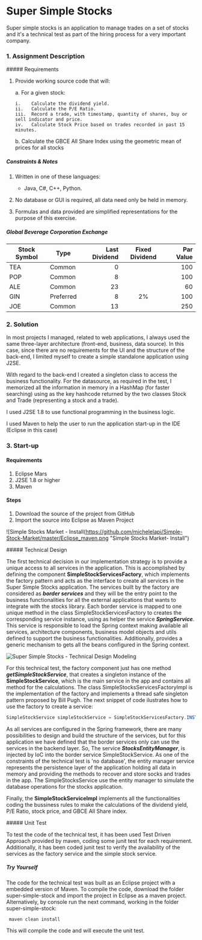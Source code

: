 # Super Simple Stocks
Super simple stocks is an application to manage trades on a set of stocks and it's a technical test as part of 
the hiring process for a very important company.

### 1. Assignment Description

##### Requirements

1.	Provide working source code that will:

    a.	For a given stock:
    
        i.    Calculate the dividend yield.
        ii.   Calculate the P/E Ratio.
        iii.  Record a trade, with timestamp, quantity of shares, buy or sell indicator and price.
        iv.   Calculate Stock Price based on trades recorded in past 15 minutes.

    b.	Calculate the GBCE All Share Index using the geometric mean of prices for all stocks

##### Constraints & Notes

1.	Written in one of these languages:
    
    * Java, C#, C++, Python.
    
2.	No database or GUI is required, all data need only be held in memory.

3.	Formulas and data provided are simplified representations for the purpose of this exercise.

##### Global Beverage Corporation Exchange

Stock Symbol  | Type | Last Dividend | Fixed Dividend | Par Value
------------- | ---- | ------------: | :------------: | --------: 
TEA           | Common    | 0  |    | 100
POP           | Common    | 8  |    | 100
ALE           | Common    | 23 |    | 60
GIN           | Preferred | 8  | 2% | 100
JOE           | Common    | 13 |    | 250



### 2. Solution
In most projects I managed, related to web applications, I always used the same three-layer architecture (front-end, business, data source).
In this case, since there are no requirements for the UI and the structure of the back-end,
I limited myself to create a simple standalone application using J2SE.

With regard to the back-end I created a singleton class to access the business functionality.
For the datasource, as required in the test, I memorized all the information in memory in a HashMap (for faster searching) using as the key hashcode returned by the two classes Stock and Trade (representing a stock and a trade).

I used J2SE 1.8 to use functional programming in the business logic.

I used Maven to help the user to run the application start-up in the IDE (Eclipse in this case)


### 3. Start-up

#### Requirements
1. Eclipse Mars
2. J2SE 1.8 or higher
3. Maven

#### Steps
1. Download the source of the project from GitHub
2. Import the source into Eclipse as Maven Project

![Simple Stocks Market - Install(https://github.com/michelelapi/Simple-Stock-Market/master/Eclipse_maven.png "Simple Stocks Market- Install")

##### Technical Design

The first technical decision in our implementation strategy is to provide a unique access to all services in the application. This is accomplished by defining the component **SimpleStockServicesFactory**, which implements the factory pattern and acts as the interface to create all services in the Super Simple Stocks application. The services built by the factory are considered as _**border services**_ and they will be the entry point to the business functionalities for all the external applications that wants to integrate with the stocks library. Each border service is mapped to one unique method in the class SimpleStockServicesFactory to creates the corresponding service instance, using as helper the service _**SpringService**_. This service is responsible to load the Spring context making available all services, architecture components, business model objects and utils defined to support the business functionalities. Additionally, provides a generic mechanism to gets all the beans configured in the Spring context.


![Super Simple Stocks - Technical Design Modeling](https://github.com/jainebri/Super-Simple-Stocks/blob/master/super-simple-stock/src/main/resources/images/super-simple-stocks-model.png "Super Simple Stocks - Technical Design Modeling")

For this technical test, the factory component just has one method _**getSimpleStockService**_, that creates a singleton instance of the **SimpleStockService**, which is the main service in the app and contains all method for the calculations. The class SimpleStocksServicesFactoryImpl is the implementation of the factory and implements a thread safe singleton pattern proposed by Bill Pugh. The next snippet of code ilustrates how to use the factory to create a service:

```java
SimpleStockService simpleStockService = SimpleStockServicesFactory.INSTANCE.getSimpleStockService();
```

As all services are configured in the Spring framework, there are many possibilities to design and build the structure of the services, but for this application we have defined that the border services only can use the services in the backend layer. So, The service _**StocksEntityManager**_, is injected by IoC into the border service SimpleStockService. As one of the constraints of the technical test is 'no database', the entity manager service represents the persistence layer of the application holding all data in memory and providing the methods to recover and store socks and trades in the app. The SimpleStocksService use the entity manager to simulate the database operations for the stocks application.

Finally, the **SimpleStockServiceImpl** implements all the functionalities coding the bussiness rules to make the calculations of the dividend yield, P/E Ratio, stock price, and GBCE All Share index.

##### Unit Test

To test the code of the technical test, it has been used Test Driven Approach provided by maven, coding some junit test for each requirement. Additionally, it has been coded junit test to verify the availability of the services as the factory service and the simple stock service.

##### Try Yourself

The code for the technical test was built as an Eclipse project with a embedded version of Maven. To compile the code, download the folder super-simple-stock and import the project in Eclipse as a maven project. Alternatively, by console run the next command, working in the folder super-simple-stock:

     maven clean install

This will compile the code and will execute the unit test.
